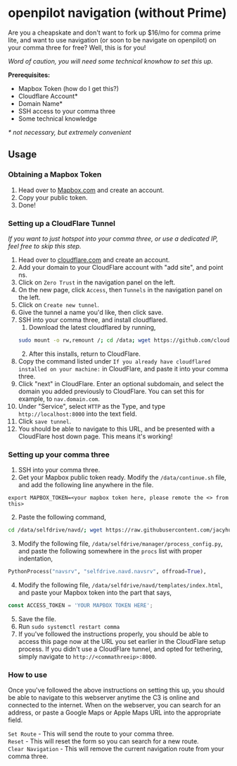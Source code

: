 # openpilot navigation (without Prime)
Are you a cheapskate and don't want to fork up $16/mo for comma prime lite, and want to use navigation (or soon to be navigate on openpilot) on your comma three for free? Well, this is for you!

<i>Word of caution, you will need some technical knowhow to set this up.</i>

<b>Prerequisites:</b>
* Mapbox Token (how do I get this?)
* Cloudflare Account* 
* Domain Name* 
* SSH access to your comma three
* Some technical knowledge

<i>* not necessary, but extremely convenient</i>

## Usage

### Obtaining a Mapbox Token 
1. Head over to <a href="https://mapbox.com">Mapbox.com</a> and create an account.
2. Copy your public token.
3. Done!

### Setting up a CloudFlare Tunnel 
<i>If you want to just hotspot into your comma three, or use a dedicated IP, feel free to skip this step.</i>

1. Head over to <a href="https://cloudflare.com">cloudflare.com</a> and create an account.
2. Add your domain to your CloudFlare account with "add site", and point ns.
3. Click on `Zero Trust` in the navigation panel on the left.
4. On the new page, click `Access`, then `Tunnels` in the navigation panel on the left.
5. Click on `Create new tunnel`.
6. Give the tunnel a name you'd like, then click save.
7. SSH into your comma three, and install cloudflared. 
    1. Download the latest cloudflared by running,
    ```bash
    sudo mount -o rw,remount /; cd /data; wget https://github.com/cloudflare/cloudflared/releases/latest/download/cloudflared-linux-aarch64.rpm; sudo apt install ./cloudflared-linux-aarch64.rpm
    ```
    2. After this installs, return to CloudFlare.
8. Copy the command listed under `If you already have cloudflared installed on your machine:` in CloudFlare, and paste it into your comma three.
9. Click "next" in CloudFlare. Enter an optional subdomain, and select the domain you added previously to CloudFlare. You can set this for example, to `nav.domain.com`. 
10. Under "Service", select `HTTP` as the Type, and type `http://localhost:8000` into the text field.
11. Click `save tunnel`.
12. You should be able to navigate to this URL, and be presented with a CloudFlare host down page. This means it's working!

### Setting up your comma three
1. SSH into your comma three.
2. Get your Mapbox public token ready. Modify the `/data/continue.sh` file, and add the following line anywhere in the file. 
```
export MAPBOX_TOKEN=<your mapbox token here, please remote the <> from this>
```
2. Paste the following command, 
```bash
cd /data/selfdrive/navd/; wget https://raw.githubusercontent.com/jacyhung/openpilot-nav/master/navsrv.py; mkdir templates; wget https://raw.githubusercontent.com/jacyhung/openpilot-nav/master/templates/index.html
```
3. Modify the following file, `/data/selfdrive/manager/process_config.py`, and paste the following somewhere in the `procs` list with proper indentation, 
```python
PythonProcess("navsrv", "selfdrive.navd.navsrv", offroad=True),
```
4. Modify the following file, `/data/selfdrive/navd/templates/index.html`, and paste your Mapbox token into the part that says, 
```javascript
const ACCESS_TOKEN = 'YOUR MAPBOX TOKEN HERE';
```
5. Save the file.
6. Run `sudo systemctl restart comma`
7. If you've followed the instructions properly, you should be able to access this page now at the URL you set earlier in the CloudFlare setup process. If you didn't use a CloudFlare tunnel, and opted for tethering, simply navigate to `http://<commathreeip>:8000`. 

### How to use
Once you've followed the above instructions on setting this up, you should be able to navigate to this webserver anytime the C3 is online and connected to the internet. When on the webserver, you can search for an address, or paste a Google Maps or Apple Maps URL into the appropriate field.

`Set Route` - This will send the route to your comma three.<br>
`Reset` - This will reset the form so you can search for a new route.<br>
`Clear Navigation` - This will remove the current navigation route from your comma three.
